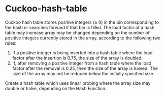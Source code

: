 # Cuckoo-hash-table

Cuckoo hash table stores positive integers (≥ 0) in the
bin corresponding to the hash or searches forward if that bin is filled. The load factor of a hash table may
increase array may be changed depending on the number of positive integers currently stored in the array,
according to the following two rules:

1. If a positive integer is being inserted into a hash table where the load factor after the insertion is 0.75,
the size of the array is doubled.
2. If, after removing a positive integer from a hash table where the load factor after the removal is 0.25,
then the size of the array is halved. The size of the array may not be reduced below the initially
specified size.

Create a hash table which uses linear probing where the array size may double or halve, depending on the
Hash Function.
